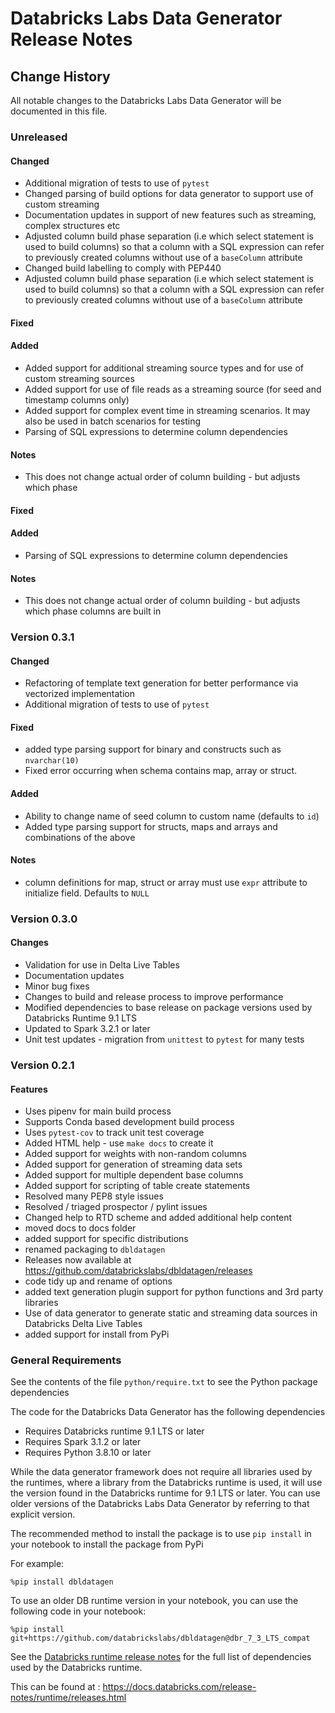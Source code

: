# Databricks Labs Data Generator Release Notes

## Change History
All notable changes to the Databricks Labs Data Generator will be documented in this file.

### Unreleased

#### Changed
* Additional migration of tests to use of `pytest`
* Changed parsing of build options for data generator to support use of custom streaming
* Documentation updates in support of new features such as streaming, complex structures etc
* Adjusted column build phase separation (i.e which select statement is used to build columns) so that a 
  column with a SQL expression can refer to previously created columns without use of a `baseColumn` attribute
* Changed build labelling to comply with PEP440
* Adjusted column build phase separation (i.e which select statement is used to build columns) so that a 
  column with a SQL expression can refer to previously created columns without use of a `baseColumn` attribute

#### Fixed 

#### Added 
* Added support for additional streaming source types and for use of custom streaming sources
* Added support for use of file reads as a streaming source (for seed and timestamp columns only)
* Added support for complex event time in streaming scenarios. It may also be used in batch scenarios for testing
* Parsing of SQL expressions to determine column dependencies

#### Notes
* This does not change actual order of column building - but adjusts which phase 


#### Fixed 

#### Added 
* Parsing of SQL expressions to determine column dependencies

#### Notes
* This does not change actual order of column building - but adjusts which phase columns are built in 


### Version 0.3.1

#### Changed
* Refactoring of template text generation for better performance via vectorized implementation
* Additional migration of tests to use of `pytest`

#### Fixed 
* added type parsing support for binary and constructs such as `nvarchar(10)`
* Fixed error occurring when schema contains map, array or struct. 

#### Added 
* Ability to change name of seed column to custom name (defaults to `id`)
* Added type parsing support for structs, maps and arrays and combinations of the above

#### Notes
* column definitions for map, struct or array must use `expr` attribute to initialize field. Defaults to `NULL`

### Version 0.3.0

#### Changes
* Validation for use in Delta Live Tables
* Documentation updates
* Minor bug fixes
* Changes to build and release process to improve performance
* Modified dependencies to base release on package versions used by Databricks Runtime 9.1 LTS
* Updated to Spark 3.2.1 or later
* Unit test updates - migration from `unittest` to `pytest` for many tests

### Version 0.2.1

#### Features
* Uses pipenv for main build process
* Supports Conda based development build process
* Uses `pytest-cov` to track unit test coverage
* Added HTML help - use `make docs` to create it
* Added support for weights with non-random columns
* Added support for generation of streaming data sets
* Added support for multiple dependent base columns
* Added support for scripting of table create statements
* Resolved many PEP8 style issues
* Resolved / triaged prospector / pylint issues
* Changed help to RTD scheme and added additional help content
* moved docs to docs folder
* added support for specific distributions
* renamed packaging to `dbldatagen`
* Releases now available at https://github.com/databrickslabs/dbldatagen/releases
* code tidy up and rename of options
* added text generation plugin support for python functions and 3rd party libraries
* Use of data generator to generate static and streaming data sources in Databricks Delta Live Tables
* added support for install from PyPi


### General Requirements

See the contents of the file `python/require.txt` to see the Python package dependencies

The code for the Databricks Data Generator has the following dependencies

* Requires Databricks runtime 9.1 LTS or later
* Requires Spark 3.1.2 or later 
* Requires Python 3.8.10 or later

While the data generator framework does not require all libraries used by the runtimes, where a library from 
the Databricks runtime is used, it will use the version found in the Databricks runtime for 9.1 LTS or later.
You can use older versions of the Databricks Labs Data Generator by referring to that explicit version.

The recommended method to install the package is to use `pip install` in your notebook to install the package from 
PyPi

For example:

`%pip install dbldatagen`

To use an older DB runtime version in your notebook, you can use the following code in your notebook:

```commandline
%pip install git+https://github.com/databrickslabs/dbldatagen@dbr_7_3_LTS_compat
```

See the [Databricks runtime release notes](https://docs.databricks.com/release-notes/runtime/releases.html) 
 for the full list of dependencies used by the Databricks runtime.

This can be found at : https://docs.databricks.com/release-notes/runtime/releases.html

